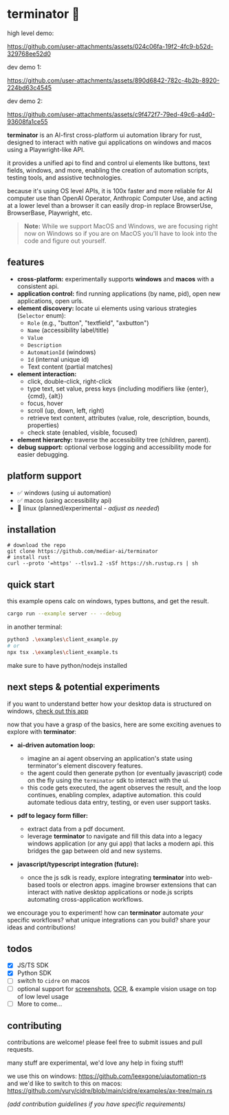 # terminator 🤖

high level demo:

https://github.com/user-attachments/assets/024c06fa-19f2-4fc9-b52d-329768ee52d0

dev demo 1:

https://github.com/user-attachments/assets/890d6842-782c-4b2b-8920-224bd63c4545

dev demo 2:

https://github.com/user-attachments/assets/c9f472f7-79ed-49c6-a4d0-93608fa1ce55

**terminator** is an AI-first cross-platform ui automation library for rust, designed to interact with native gui applications on windows and macos using a Playwright-like API.

it provides a unified api to find and control ui elements like buttons, text fields, windows, and more, enabling the creation of automation scripts, testing tools, and assistive technologies.

because it's using OS level APIs, it is 100x faster and more reliable for AI computer use than OpenAI Operator, Anthropic Computer Use, and acting at a lower level than a browser it can easily drop-in replace BrowserUse, BrowserBase, Playwright, etc.

> **Note:** While we support MacOS and Windows, we are focusing right now on Windows so if you are on MacOS you'll have to look into the code and figure out yourself.

## features

*   **cross-platform:** experimentally supports **windows** and **macos** with a consistent api.
*   **application control:** find running applications (by name, pid), open new applications, open urls.
*   **element discovery:** locate ui elements using various strategies (`Selector` enum):
    *   `Role` (e.g., "button", "textfield", "axbutton")
    *   `Name` (accessibility label/title)
    *   `Value`
    *   `Description`
    *   `AutomationId` (windows)
    *   `Id` (internal unique id)
    *   Text content (partial matches)
*   **element interaction:**
    *   click, double-click, right-click
    *   type text, set value, press keys (including modifiers like {enter}, {cmd}, {alt})
    *   focus, hover
    *   scroll (up, down, left, right)
    *   retrieve text content, attributes (value, role, description, bounds, properties)
    *   check state (enabled, visible, focused)
*   **element hierarchy:** traverse the accessibility tree (children, parent).
*   **debug support:** optional verbose logging and accessibility mode for easier debugging.

## platform support

*   ✅ windows (using ui automation)
*   ✅ macos (using accessibility api)
*   🐧 linux (planned/experimental - *adjust as needed*)

## installation

```
# download the repo
git clone https://github.com/mediar-ai/terminator
# install rust
curl --proto '=https' --tlsv1.2 -sSf https://sh.rustup.rs | sh
```

## quick start

this example opens calc on windows, types buttons, and get the result.

```bash
cargo run --example server -- --debug
```

in another terminal:

```bash
python3 .\examples\client_example.py
# or 
npx tsx .\examples\client_example.ts
```

make sure to have python/nodejs installed

## next steps & potential experiments

if you want to understand better how your desktop data is structured on windows, [check out this app](https://accessibilityinsights.io/downloads/)

now that you have a grasp of the basics, here are some exciting avenues to explore with **terminator**:

*   **ai-driven automation loop:**
    *   imagine an ai agent observing an application's state using terminator's element discovery features.
    *   the agent could then generate python (or eventually javascript) code on the fly using the `terminator` sdk to interact with the ui.
    *   this code gets executed, the agent observes the result, and the loop continues, enabling complex, adaptive automation. this could automate tedious data entry, testing, or even user support tasks.

*   **pdf to legacy form filler:**
    *   extract data from a pdf document.
    *   leverage **terminator** to navigate and fill this data into a legacy windows application (or any gui app) that lacks a modern api. this bridges the gap between old and new systems.

*   **javascript/typescript integration (future):**
    *   once the js sdk is ready, explore integrating **terminator** into web-based tools or electron apps. imagine browser extensions that can interact with native desktop applications or node.js scripts automating cross-application workflows.

we encourage you to experiment! how can **terminator** automate *your* specific workflows? what unique integrations can you build? share your ideas and contributions!

## todos

- [x] JS/TS SDK
- [x] Python SDK
- [ ] switch to `cidre` on macos
- [ ] optional support for [screenshots](https://github.com/nashaofu/xcap), [OCR](https://github.com/mediar-ai/uniOCR), & example vision usage on top of low level usage
- [ ] More to come...

## contributing

contributions are welcome! please feel free to submit issues and pull requests.

many stuff are experimental, we'd love any help in fixing stuff!

we use this on windows: https://github.com/leexgone/uiautomation-rs  
and we'd like to switch to this on macos: https://github.com/yury/cidre/blob/main/cidre/examples/ax-tree/main.rs

*(add contribution guidelines if you have specific requirements)*
